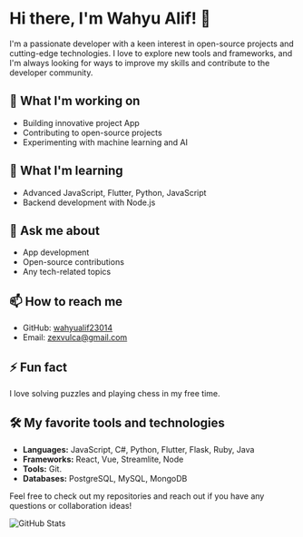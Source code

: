 # Hi there, I'm Wahyu Alif! 👋

I'm a passionate developer with a keen interest in open-source projects and cutting-edge technologies. I love to explore new tools and frameworks, and I'm always looking for ways to improve my skills and contribute to the developer community.

## 🔭 What I'm working on
- Building innovative project App
- Contributing to open-source projects
- Experimenting with machine learning and AI

## 🌱 What I'm learning
- Advanced JavaScript, Flutter, Python, JavaScript
- Backend development with Node.js 

## 💬 Ask me about
- App development
- Open-source contributions
- Any tech-related topics

## 📫 How to reach me
- GitHub: [wahyualif23014](https://github.com/wahyualif23014)
- Email: [zexvulca@gmail.com](mailto:zexvulca@gmail.com)

## ⚡ Fun fact
I love solving puzzles and playing chess in my free time.

## 🛠️ My favorite tools and technologies
- **Languages:** JavaScript, C#, Python, Flutter, Flask, Ruby, Java
- **Frameworks:** React, Vue, Streamlite, Node 
- **Tools:** Git.
- **Databases:** PostgreSQL, MySQL, MongoDB

Feel free to check out my repositories and reach out if you have any questions or collaboration ideas!

![GitHub Stats](https://github-readme-stats.vercel.app/api?username=wahyualif23014&show_icons=true&theme=radical)
